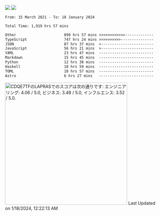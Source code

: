 <div>
  <img src="https://github-readme-stats.vercel.app/api?username=naporin0624&count_private=true&show_icons=true" />
  <img src="https://github-readme-stats.vercel.app/api/top-langs/?username=naporin0624&layout=compact&hide=css" />
  <!--START_SECTION:waka-->

```txt
From: 15 March 2021 - To: 18 January 2024

Total Time: 1,919 hrs 57 mins

Other                      899 hrs 57 mins >>>>>>>>>>>>-------------   46.87 %
TypeScript                 747 hrs 24 mins >>>>>>>>>>---------------   38.93 %
JSON                       87 hrs 37 mins  >------------------------   04.56 %
JavaScript                 56 hrs 21 mins  >------------------------   02.94 %
YAML                       23 hrs 47 mins  -------------------------   01.24 %
Markdown                   15 hrs 45 mins  -------------------------   00.82 %
Python                     12 hrs 38 mins  -------------------------   00.66 %
Haskell                    10 hrs 59 mins  -------------------------   00.57 %
TOML                       10 hrs 57 mins  -------------------------   00.57 %
Astro                      6 hrs 27 mins   -------------------------   00.34 %
```

<!--END_SECTION:waka-->
  
  <!--START_SECTION:lapras-card-->
<p ><a href="https://lapras.com/public/CDQE7TF" target="_blank" rel="noopener noreferrer"><img alt="CDQE7TFのLAPRASでのスコアは次の通りです: エンジニアリング: 4.06 / 5.0, ビジネス: 3.48 / 5.0, インフルエンス: 3.52 / 5.0." src="https://lapras-card-generator.vercel.app/api/svg?e=4.06&b=3.48&i=3.52&b1=%23232323&b2=%236d6d6d&i1=%23212121&i2=%23818181&l=ja" width="400" ></a>  
Last Updated on 1/18/2024, 12:22:13 AM</p>
<!--END_SECTION:lapras-card-->
</div>

